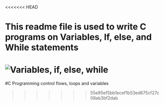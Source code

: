 <<<<<<< HEAD
# This readme file is used to write C programs on Variables, If, else, and While statements 


![Variables, if, else, while](https://user-images.githubusercontent.com/59466195/158979526-38dee224-2ffd-4464-93f3-1daac7c0cc4c.png)
=======
#C Programming control flows, loops and variables
>>>>>>> 55e95ef5bb1ecef1b53ed675cf27c08ab3bf2dab
